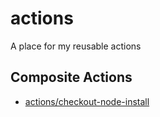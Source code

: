 # actions

A place for my reusable actions

## Composite Actions

* [actions/checkout-node-install](./checkout-node-install/)
